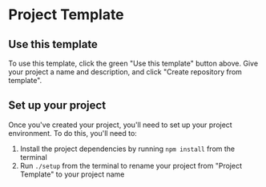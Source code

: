 # Project Template

## Use this template

To use this template, click the green "Use this template" button above. Give your project a name and description, and click "Create repository from template".

## Set up your project

Once you've created your project, you'll need to set up your project environment. To do this, you'll need to:

1. Install the project dependencies by running `npm install` from the terminal
1. Run `./setup` from the terminal to rename your project from "Project Template" to your project name
